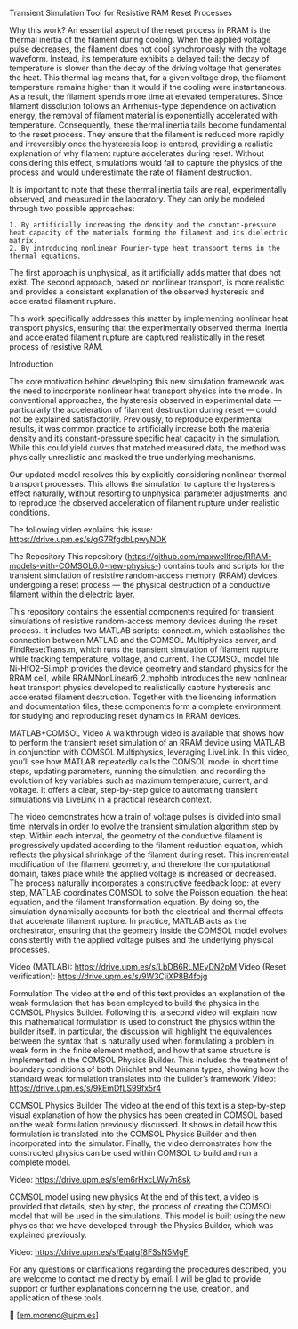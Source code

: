 Transient Simulation Tool for Resistive RAM Reset Processes

Why this work?
An essential aspect of the reset process in RRAM is the thermal inertia of the filament during cooling. When the applied voltage pulse decreases, the filament does not cool synchronously with the voltage waveform. Instead, its temperature exhibits a delayed tail: the decay of temperature is slower than the decay of the driving voltage that generates the heat. This thermal lag means that, for a given voltage drop, the filament temperature remains higher than it would if the cooling were instantaneous. As a result, the filament spends more time at elevated temperatures. Since filament dissolution follows an Arrhenius-type dependence on activation energy, the removal of filament material is exponentially accelerated with temperature. Consequently, these thermal inertia tails become fundamental to the reset process. They ensure that the filament is reduced more rapidly and irreversibly once the hysteresis loop is entered, providing a realistic explanation of why filament rupture accelerates during reset. Without considering this effect, simulations would fail to capture the physics of the process and would underestimate the rate of filament destruction.

It is important to note that these thermal inertia tails are real, experimentally observed, and measured in the laboratory. They can only be modeled through two possible approaches:

    1. By artificially increasing the density and the constant-pressure heat capacity of the materials forming the filament and its dielectric matrix. 
    2. By introducing nonlinear Fourier-type heat transport terms in the thermal equations.

The first approach is unphysical, as it artificially adds matter that does not exist. The second approach, based on nonlinear transport, is more realistic and provides a consistent explanation of the observed hysteresis and accelerated filament rupture. 

This work specifically addresses this matter by implementing nonlinear heat transport physics, ensuring that the experimentally observed thermal inertia and accelerated filament rupture are captured realistically in the reset process of resistive RAM.

Introduction

The core motivation behind developing this new simulation framework was the need to incorporate nonlinear heat transport physics into the model. In conventional approaches, the hysteresis observed in experimental data — particularly the acceleration of filament destruction during reset — could not be explained satisfactorily.  Previously, to reproduce experimental results, it was common practice to artificially increase both the material density and its constant-pressure specific heat capacity in the simulation. While this could yield curves that matched measured data, the method was physically unrealistic and masked the true underlying mechanisms.

Our updated model resolves this by explicitly considering nonlinear thermal transport processes. This allows the simulation to capture the hysteresis effect naturally, without resorting to unphysical parameter adjustments, and to reproduce the observed acceleration of filament rupture under realistic conditions.

The following video explains this issue: https://drive.upm.es/s/gG7RfgdbLpwyNDK

The Repository
This repository (https://github.com/maxwellfree/RRAM-models-with-COMSOL6.0-new-physics-) contains tools and scripts for the transient simulation of resistive random-access memory (RRAM) devices undergoing a reset process — the physical destruction of a conductive filament within the dielectric layer.

This repository contains the essential components required for transient simulations of resistive random-access memory devices during the reset process. It includes two MATLAB scripts: connect.m, which establishes the connection between MATLAB and the COMSOL Multiphysics server, and FindResetTrans.m, which runs the transient simulation of filament rupture while tracking temperature, voltage, and current. The COMSOL model file Ni-HfO2-Si.mph provides the device geometry and standard physics for the RRAM cell, while RRAMNonLinear6_2.mphphb introduces the new nonlinear heat transport physics developed to realistically capture hysteresis and accelerated filament destruction. Together with the licensing information and documentation files, these components form a complete environment for studying and reproducing reset dynamics in RRAM devices.

MATLAB+COMSOL Video
A walkthrough video is available that shows how to perform the transient reset simulation of an RRAM device using MATLAB in conjunction with COMSOL Multiphysics, leveraging LiveLink. In this video, you’ll see how MATLAB repeatedly calls the COMSOL model in short time steps, updating parameters, running the simulation, and recording the evolution of key variables such as maximum temperature, current, and voltage. It offers a clear, step-by-step guide to automating transient simulations via LiveLink in a practical research context.

The video demonstrates how a train of voltage pulses is divided into small time intervals in order to evolve the transient simulation algorithm step by step. Within each interval, the geometry of the conductive filament is progressively updated according to the filament reduction equation, which reflects the physical shrinkage of the filament during reset. This incremental modification of the filament geometry, and therefore the computational domain, takes place while the applied voltage is increased or decreased. The process naturally incorporates a constructive feedback loop: at every step, MATLAB coordinates COMSOL to solve the Poisson equation, the heat equation, and the filament transformation equation. By doing so, the simulation dynamically accounts for both the electrical and thermal effects that accelerate filament rupture. In practice, MATLAB acts as the orchestrator, ensuring that the geometry inside the COMSOL model evolves consistently with the applied voltage pulses and the underlying physical processes.

Video (MATLAB): https://drive.upm.es/s/LbDB6RLMEyDN2pM
Video (Reset verification): https://drive.upm.es/s/9W3CjiXP8B4fojg

Formulation
The video at the end of this text provides an explanation of the weak formulation that has been employed to build the physics in the COMSOL Physics Builder. Following this, a second video will explain how this mathematical formulation is used to construct the physics within the builder itself.
In particular, the discussion will highlight the equivalences between the syntax that is naturally used when formulating a problem in weak form in the finite element method, and how that same structure is implemented in the COMSOL Physics Builder. This includes the treatment of boundary conditions of both Dirichlet and Neumann types, showing how the standard weak formulation translates into the builder’s framework
Video: https://drive.upm.es/s/9kEmDfLS99fx5r4

COMSOL Physics Builder
The video at the end of this text is a step-by-step visual explanation of how the physics has been created in COMSOL based on the weak formulation previously discussed. It shows in detail how this formulation is translated into the COMSOL Physics Builder and then incorporated into the simulator. Finally, the video demonstrates how the constructed physics can be used within COMSOL to build and run a complete model.

Video: https://drive.upm.es/s/em6rHxcLWy7n8sk

COMSOL model using new physics
At the end of this text, a video is provided that details, step by step, the process of creating the COMSOL model that will be used in the simulations. This model is built using the new physics that we have developed through the Physics Builder, which was explained previously.

Video: https://drive.upm.es/s/Eqatgf8FSsN5MgF



For any questions or clarifications regarding the procedures described, you are welcome to contact me directly by email. I will be glad to provide support or further explanations concerning the use, creation, and application of these tools.

📧 [em.moreno@upm.es]
